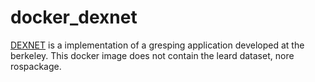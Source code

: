 # docker_dexnet
[DEXNET](https://berkeleyautomation.github.io/dex-net/) is a implementation of a gresping application developed at the berkeley. This docker image does not contain the leard dataset, nore rospackage.
